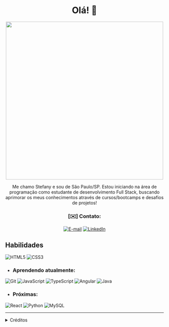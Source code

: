 <h1 align=center>Olá! 👋</h1>

<div align=center>
<img src=https://svgur.com/i/wjT.svg alt="" width="500px">

Me chamo Stefany e sou de São Paulo/SP. Estou iniciando na área de programação como estudante de desenvolvimento Full Stack, buscando aprimorar os meus conhecimentos através de cursos/bootcamps e desafios de projetos!


  ### [✉️] Contato:

  [![E-mail](https://img.shields.io/badge/Email-000?style=for-the-badge&logo=gmail&logoColor=BA68C8)](mailto:stefanysato@gmail.com)
  [![LinkedIn](https://img.shields.io/badge/LinkedIn-000?style=for-the-badge&logo=linkedin&logoColor=BA68C8)](https://www.linkedin.com/in/stefanysato/)

</div>

## Habilidades

![HTML5](https://img.shields.io/badge/HTML5-37474F?style=for-the-badge&logo=html5&logoColor=BA68C8)
![CSS3](https://img.shields.io/badge/CSS3-37474F?style=for-the-badge&logo=css3&logoColor=BA68C8)

* ### Aprendendo atualmente:
![Git](https://img.shields.io/badge/Git-37474F?style=for-the-badge&logo=git&logoColor=BA68C8)
![JavaScript](https://img.shields.io/badge/JavaScript-37474F?style=for-the-badge&logo=javascript&logoColor=BA68C8)
![TypeScript](https://img.shields.io/badge/TypeScript-37474F?style=for-the-badge&logo=typescript&logoColor=BA68C8)
![Angular](https://img.shields.io/badge/Angular-37474F?style=for-the-badge&logo=angular&logoColor=BA68C8)
![Java](https://img.shields.io/badge/Java-37474F?style=for-the-badge&logo=java&logoColor=BA68C8)

* ### Próximas:
![React](https://img.shields.io/badge/React-37474F?style=for-the-badge&logo=react&logoColor=BA68C8)
![Python](https://img.shields.io/badge/Python-37474F?style=for-the-badge&logo=python&logoColor=BA68C8)
![MySQL](https://img.shields.io/badge/-MySQL-37474F?style=for-the-badge&logo=mysql&logoColor=BA68C8)

<hr>
<details>
<summary>Créditos</summary>

* imagem: <a href="https://storyset.com/technology">storyset</a>
* badges: <a href="https://shields.io/">shields.io</a>

</details>